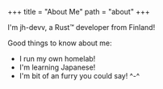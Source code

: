 +++
title = "About Me"
path = "about"
+++

I'm jh-devv, a Rust™ developer from Finland!

Good things to know about me:

- I run my own homelab!
- I'm learning Japanese!
- I'm bit of an furry you could say! ^-^
